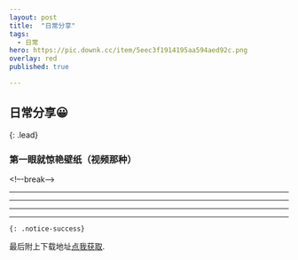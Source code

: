 ```yaml
---
layout: post
title:  "日常分享"
tags:
  - 日常
hero: https://pic.downk.cc/item/5eec3f1914195aa594aed92c.png
overlay: red
published: true

---
```

## 日常分享😀
{: .lead}
### 第一眼就惊艳壁纸（视频那种）
<!–-break-–>

<!-- 视频云 -->
<div id="player1"></div>
<hr>
<div id="player2"></div>
<hr>
<div id="player3"></div>
<hr>
<div id="player4"></div>
<hr>
<div id="player5"></div>

<script type="text/javascript" src="https://player.dogecloud.com/js/loader"></script>
<script type="text/javascript">
var player1 = new DogePlayer({
    container: document.getElementById('player'),
    userId: 779,
    vcode: 'd9d07bdc90063387',
    autoPlay: false
});
var player2 = new DogePlayer({
    container: document.getElementById('player'),
    userId: 779,
    vcode: 'd9d07bdc90063387',
    autoPlay: false
});
var player3 = new DogePlayer({
    container: document.getElementById('player'),
    userId: 779,
    vcode: 'd9d07bdc90063387',
    autoPlay: false
});
var player4 = new DogePlayer({
    container: document.getElementById('player'),
    userId: 779,
    vcode: 'd9d07bdc90063387',
    autoPlay: false
});
var player5 = new DogePlayer({
    container: document.getElementById('player'),
    userId: 779,
    vcode: 'd9d07bdc90063387',
    autoPlay: false
});
</script>





`{: .notice-success}`

最后附上下载地址[点我获取](LINKILYNKI).  